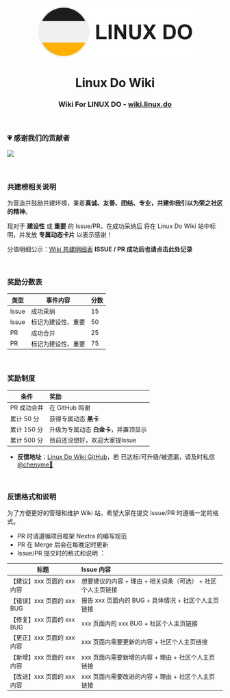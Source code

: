 <a name="readme-top"></a>

<div align="center">

<img height="120" src="/public/linuxdo.png">

<h1>Linux Do Wiki</h1>

### Wiki For LINUX DO - [wiki.linux.do](wiki.linux.do)

</div>

<br>

### 💗 感谢我们的贡献者

[![][github-contrib-shield]][github-contrib-link]

<!-- LINK GROUP -->

[github-contrib-link]: https://github.com/Chenyme/Linux-Do-Wiki/graphs/contributors
[github-contrib-shield]: https://contrib.rocks/image?repo=Chenyme/Linux-Do-Wiki

<br>

### 共建榜相关说明

为营造并鼓励共建环境，秉着**真诚、友善、团结、专业，共建你我引以为荣之社区的精神**。

现对于 **建设性** 或 **重要** 的 Issue/PR，在成功采纳后 将在 Linux Do Wiki 站中标明，并发放 **专属动态卡片** 以表示感谢！

分值明细公示：[Wiki 共建明细表](https://zwho5v3j233.feishu.cn/base/UAGzbp3LQa5kpMsGnoicWgTvnLc?from=from_copylink) **ISSUE / PR 成功后也请点击此处记录**

<br>

### 奖励分数表

| 类型       | 事件内容                 | 分数  |
| ---------- | ------------------------ |-------|
| Issue      | 成功采纳                  | 15    |
| Issue      | 标记为建设性、重要         | 50    |
| PR         | 成功合并                  | 25    |
| PR         | 标记为建设性、重要         | 75    |

<br>

### 奖励制度

| 条件         | 奖励                                      |
| ------------ | :----------------------------------------- |
| PR 成功合并   | 在 GitHub 鸣谢                              |
| 累计 50 分    | 获得专属动态 **黑卡**                        |
| 累计 150 分   | 升级为专属动态 **白金卡**，并置顶显示         |
| 累计 500 分   | 目前还没想好，欢迎大家提Issue                 |


- **反馈地址**：[Linux Do Wiki GitHub](https://github.com/Chenyme/Linux-Do-Wiki)，若 已达标/可升级/被遗漏，请及时私信[@chenyme🍊](https://linux.do/u/chenyme/summary)

<br>

### 反馈格式和说明

为了方便更好的管理和维护 Wiki 站，希望大家在提交 Issue/PR 时遵循一定的格式。

- PR 时请遵循项目框架 Nextra 的编写规范
- PR 在 Merge 后会在每晚定时更新
- Issue/PR 提交时的格式和说明 ：

| 标题                        | Issue 内容                                                  |
| --------------------------- | :---------------------------------------------------------- |
| 【建议】xxx 页面的 xxx 内容 | 想要建议的内容 + 理由 + 相关词条（可选） + 社区个人主页链接 |
| 【错误】xxx 页面的 xxx BUG  | 报告 xxx 页面内的 BUG + 具体情况 + 社区个人主页链接         |
| 【修复】xxx 页面的 xxx BUG  | xxx 页面内的 xxx BUG + 社区个人主页链接                     |
| 【更正】xxx 页面的 xxx 内容 | xxx 页面内需要更新的内容 + 社区个人主页链接                 |
| 【新增】xxx 页面的 xxx 内容 | xxx 页面内需要新增的内容 + 理由 + 社区个人主页链接          |
| 【改进】xxx 页面的 xxx 内容 | xxx 页面内需要改进的内容 + 理由 + 社区个人主页链接          |





